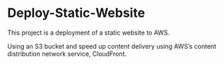 # Deploy-Static-Website

This project is a deployment of a static website to AWS.

Using an S3 bucket and speed up content delivery using AWS’s content distribution network service, CloudFront.
